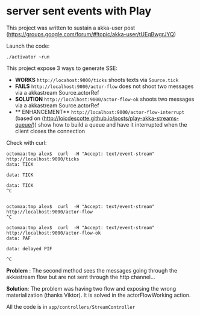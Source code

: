 server sent events with Play
============================

This project was written to sustain a akka-user post (https://groups.google.com/forum/#!topic/akka-user/tUEqBwgrJYQ) 

Launch the code:

    ./activator ~run

This project expose 3 ways to generate SSE:

 * **WORKS** `http://locahost:9000/ticks` shoots texts via `Source.tick`
 * **FAILS** `http://localhost:9000/actor-flow` does not shoot two messages via a akkastream Source.actorRef
 * **SOLUTION** `http://localhost:9000/actor-flow-ok` shoots two messages via a akkastream Source.actorRef
 * ** ENHANCEMENT** `http://localhost:9000/actor-flow-interrupt` (based on (http://loicdescotte.github.io/posts/play-akka-streams-queue/)) show how to build a queue and have it interrupted when the client closes the connection

Check with curl:

    octomaa:tmp alex$  curl  -H "Accept: text/event-stream" http://localhost:9000/ticks
    data: TICK
    
    data: TICK
    
    data: TICK
    ^C
    
    
    octomaa:tmp alex$  curl  -H "Accept: text/event-stream" http://localhost:9000/actor-flow
    ^C    
    
    octomaa:tmp alex$  curl  -H "Accept: text/event-stream" http://localhost:9000/actor-flow-ok
    data: PAF
    
    data: delayed PIF
    
    ^C

**Problem** : The second method sees the messages going through the akkastream flow but are not sent through the http channel...

**Solution**: The problem was having two flow and exposing the wrong materialization (thanks Viktor).
It is solved in the actorFlowWorking action.

All the code is in `app/controllers/StreamController`